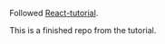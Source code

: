 Followed [React-tutorial](https://www.airpair.com/reactjs/posts/reactjs-a-guide-for-rails-developers).

This is a finished repo from the tutorial.
